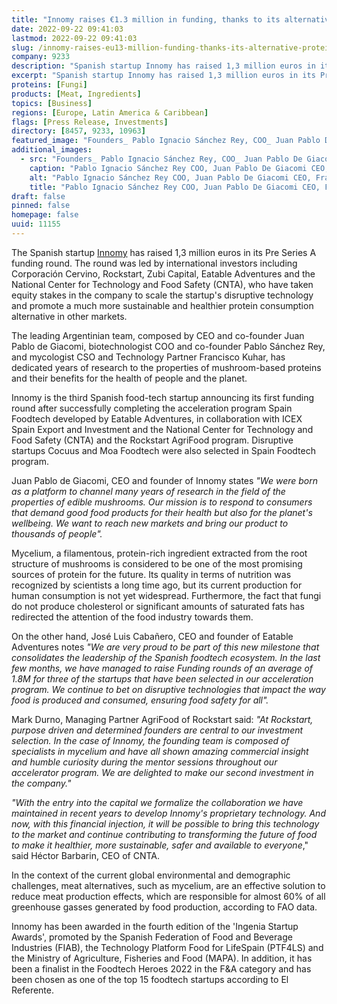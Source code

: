 ```yaml
---
title: "Innomy raises €1.3 million in funding, thanks to its alternative proteins based on mushrooms"
date: 2022-09-22 09:41:03
lastmod: 2022-09-22 09:41:03
slug: /innomy-raises-eu13-million-funding-thanks-its-alternative-proteins-based-mushrooms
company: 9233
description: "Spanish startup Innomy has raised 1,3 million euros in its Pre Series A funding round led by international investors as Corporación Cervino, Rockstart, Zubi Capital, Eatable Adventures and the National Center for Technology and Food Safety."
excerpt: "Spanish startup Innomy has raised 1,3 million euros in its Pre Series A funding round led by international investors as Corporación Cervino, Rockstart, Zubi Capital, Eatable Adventures and the National Center for Technology and Food Safety."
proteins: [Fungi]
products: [Meat, Ingredients]
topics: [Business]
regions: [Europe, Latin America & Caribbean]
flags: [Press Release, Investments]
directory: [8457, 9233, 10963]
featured_image: "Founders_ Pablo Ignacio Sánchez Rey, COO_ Juan Pablo De Giacomi, CEO_ Francisco Kuhar, CSO.jpg"
additional_images:
  - src: "Founders_ Pablo Ignacio Sánchez Rey, COO_ Juan Pablo De Giacomi, CEO_ Francisco Kuhar, CSO.jpg"
    caption: "Pablo Ignacio Sánchez Rey COO, Juan Pablo De Giacomi CEO, Francisco Kuhar CSO"
    alt: "Pablo Ignacio Sánchez Rey COO, Juan Pablo De Giacomi CEO, Francisco Kuhar CSO"
    title: "Pablo Ignacio Sánchez Rey COO, Juan Pablo De Giacomi CEO, Francisco Kuhar CSO"
draft: false
pinned: false
homepage: false
uuid: 11155
---
```

The Spanish startup [Innomy](http://innomylabs.com/) has raised 1,3
million euros in its Pre Series A funding round. The round was led by
international investors including Corporación Cervino, Rockstart, Zubi
Capital, Eatable Adventures and the National Center for Technology and
Food Safety (CNTA), who have taken equity stakes in the company to scale
the startup's disruptive technology and promote a much more sustainable
and healthier protein consumption alternative in other markets.

The leading Argentinian team, composed by CEO and co-founder Juan Pablo
de Giacomi, biotechnologist COO and co-founder Pablo Sánchez Rey, and
mycologist CSO and Technology Partner Francisco Kuhar, has dedicated
years of research to the properties of mushroom-based proteins and their
benefits for the health of people and the planet.

Innomy is the third Spanish food-tech startup announcing its first
funding round after successfully completing the acceleration program
Spain Foodtech developed by Eatable Adventures, in collaboration with
ICEX Spain Export and Investment and the National Center for Technology
and Food Safety (CNTA) and the Rockstart AgriFood program. Disruptive
startups Cocuus and Moa Foodtech were also selected in Spain Foodtech
program.

Juan Pablo de Giacomi, CEO and founder of Innomy states *\"We were born
as a platform to channel many years of research in the field of the
properties of edible mushrooms. Our mission is to respond to consumers
that demand good food products for their health but also for the
planet\'s wellbeing. We want to reach new markets and bring our product
to thousands of people\".*

Mycelium, a filamentous, protein-rich ingredient extracted from the root
structure of mushrooms is considered to be one of the most promising
sources of protein for the future. Its quality in terms of nutrition was
recognized by scientists a long time ago, but its current production for
human consumption is not yet widespread. Furthermore, the fact that
fungi do not produce cholesterol or significant amounts of saturated
fats has redirected the attention of the food industry towards them.

On the other hand, José Luis Cabañero, CEO and founder of Eatable
Adventures notes *\"We are very proud to be part of this new milestone
that consolidates the leadership of the Spanish foodtech ecosystem. In
the last few months, we have managed to raise Funding rounds of an
average of 1.8M for three of the startups that have been selected in our
acceleration program. We continue to bet on disruptive technologies that
impact the way food is produced and consumed, ensuring food safety for
all\".*

Mark Durno, Managing Partner AgriFood of Rockstart said: *"At Rockstart,
purpose driven and determined founders are central to our investment
selection. In the case of Innomy, the founding team is composed of
specialists in mycelium and have all shown amazing commercial insight
and humble curiosity during the mentor sessions throughout our
accelerator program. We are delighted to make our second investment in
the company."*

*\"With the entry into the capital we formalize the collaboration we
have maintained in recent years to develop Innomy\'s proprietary
technology. And now, with this financial injection, it will be possible
to bring this technology to the market and continue contributing to
transforming the future of food to make it healthier, more sustainable,
safer and available to everyone*,\" said Héctor Barbarin, CEO of CNTA.

In the context of the current global environmental and demographic
challenges, meat alternatives, such as mycelium, are an effective
solution to reduce meat production effects, which are responsible for
almost 60% of all greenhouse gasses generated by food production,
according to FAO data.

Innomy has been awarded in the fourth edition of the \'Ingenia Startup
Awards\', promoted by the Spanish Federation of Food and Beverage
Industries (FIAB), the Technology Platform Food for LifeSpain (PTF4LS)
and the Ministry of Agriculture, Fisheries and Food (MAPA). In addition,
it has been a finalist in the Foodtech Heroes 2022 in the F&A category
and has been chosen as one of the top 15 foodtech startups according to
El Referente.
